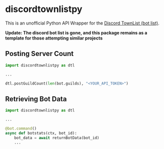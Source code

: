 # discordtownlistpy

This is an unofficial Python API Wrapper for the [Discord TownList (bot list)](https://townlist.xyz/).

**Update: The discord bot list is gone, and this package remains as a template for those attempting similar projects**

## Posting Server Count

```py
import discordtownlistpy as dtl

...

dtl.postGuildCount(len(bot.guilds), "<YOUR_API_TOKEN>")
```

## Retrieving Bot Data

```py
import discordtownlistpy as dtl

...

@bot.command()
async def botstats(ctx, bot_id):
    bot_data = await returnBotData(bot_id)
    ...
```

